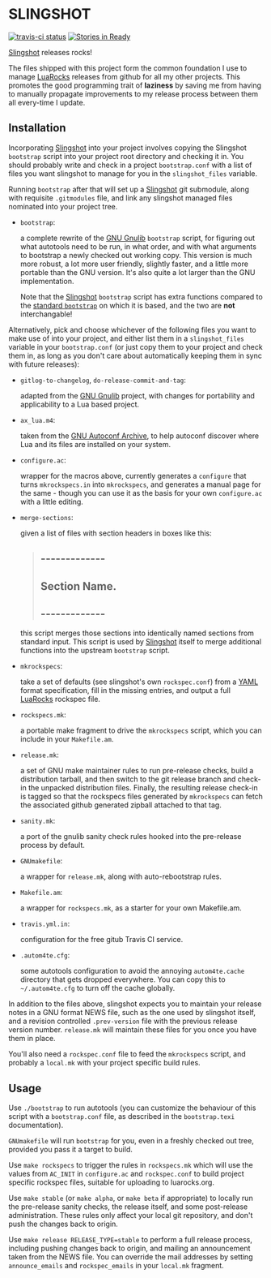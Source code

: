 SLINGSHOT
=========

[![travis-ci status](https://secure.travis-ci.org/gvvaughan/slingshot.png?branch=master)](http://travis-ci.org/gvvaughan/slingshot/builds)
[![Stories in Ready](https://badge.waffle.io/gvvaughan/slingshot.png?label=ready&title=Ready)](https://waffle.io/gvvaughan/slingshot)

[Slingshot][] releases rocks!

The files shipped with this project form the common foundation I use
to manage [LuaRocks][] releases from github for all my other projects.
This promotes the good programming trait of **laziness** by saving me
from having to manually propagate improvements to my release process
between them all every-time I update.

Installation
------------

Incorporating [Slingshot][] into your project involves copying the
Slingshot `bootstrap` script into your project root directory and
checking it in.  You should probably write and check in a project
`bootstrap.conf` with a list of files you want slingshot to manage
for you in the `slingshot_files` variable.

Running `bootstrap` after that will set up a [Slingshot][] git
submodule, along with requisite `.gitmodules` file, and link any
slingshot managed files nominated into your project tree.

 * `bootstrap`:

   a complete rewrite of the [GNU Gnulib][] `bootstrap` script, for
   figuring out what autotools need to be run, in what order, and with
   what arguments to bootstrap a newly checked out working copy. This
   version is much more robust, a lot more user friendly, slightly
   faster, and a little more portable than the GNU version.  It's also
   quite a lot larger than the GNU implementation.

   Note that the [Slingshot][] `bootstrap` script has extra functions
   compared to the [standard `bootstrap`](https://github.com/gvvaughan/bootstrap)
   on which it is based, and the two are **not** interchangable!

Alternatively, pick and choose whichever of the following files you
want to make use of into your project, and either list them in a
`slingshot_files` variable in your `bootstrap.conf` (or just copy
them to your project and check them in, as long as you don't care
about automatically keeping them in sync with future releases):

 * `gitlog-to-changelog`, `do-release-commit-and-tag`:

   adapted from the [GNU Gnulib][] project, with changes for portability
   and applicability to a Lua based project.

 * `ax_lua.m4`:

   taken from the [GNU Autoconf Archive][], to help autoconf discover
   where Lua and its files are installed on your system.

 * `configure.ac`:

   wrapper for the macros above, currently generates a `configure` that
   turns `mkrockspecs.in` into `mkrockspecs`, and generates a manual
   page for the same - though you can use it as the basis for your own
   `configure.ac` with a little editing.

 * `merge-sections`:

   given a list of files with section headers in boxes like this:

   >    ## ------------- ##
   >    ## Section Name. ##
   >    ## ------------- ##

   this script merges those sections into identically named sections
   from standard input.  This script is used by [Slingshot][] itself
   to merge additional functions into the upstream `bootstrap` script.

 * `mkrockspecs`:

   take a set of defaults (see slingshot's own `rockspec.conf`) from
   a [YAML][] format specification, fill in the missing entries, and
   output a full [LuaRocks][] rockspec file.

 * `rockspecs.mk`:

    a portable make fragment to drive the `mkrockspecs` script, which
    you can include in your `Makefile.am`.

 * `release.mk`:

   a set of GNU make maintainer rules to run pre-release checks, build
   a distribution tarball, and then switch to the git release branch
   and check-in the unpacked distribution files.  Finally, the resulting
   release check-in is tagged so that the rockspecs files generated by
   `mkrockspecs` can fetch the associated github generated zipball
   attached to that tag.

 * `sanity.mk`:

   a port of the gnulib sanity check rules hooked into the pre-release
   process by default.

 * `GNUmakefile`:

   a wrapper for `release.mk`, along with auto-rebootstrap rules.

 * `Makefile.am`:

   a wrapper for `rockspecs.mk`, as a starter for your own Makefile.am.

 * `travis.yml.in`:

   configuration for the free gitub Travis CI service.

 * `.autom4te.cfg`:

   some autotools configuration to avoid the annoying `autom4te.cache`
   directory that gets dropped everywhere.  You can copy this to
   `~/.autom4te.cfg` to turn off the cache globally.

In addition to the files above, slingshot expects you to maintain your
release notes in a GNU format NEWS file, such as the one used by
slingshot itself, and a revision controlled `.prev-version` file with
the previous release version number.  `release.mk` will maintain these
files for you once you have them in place.

You'll also need a `rockspec.conf` file to feed the `mkrockspecs`
script, and probably a `local.mk` with your project specific build
rules.


Usage
-----

Use `./bootstrap` to run autotools (you can customize the behaviour of
this script with a `bootstrap.conf` file, as described in the
`bootstrap.texi` documentation).

`GNUmakefile` will run `bootstrap` for you, even in a freshly checked
out tree, provided you pass it a target to build.

Use `make rockspecs` to trigger the rules in `rockspecs.mk` which will
use the values from `AC_INIT` in `configure.ac` and `rockspec.conf` to
build project specific rockspec files, suitable for uploading to
luarocks.org.

Use `make stable` (or `make alpha`, or `make beta` if appropriate) to
locally run the pre-release sanity checks, the release itself, and some
post-release administration.  These rules only affect your local git
repository, and don't push the changes back to origin.

Use `make release RELEASE_TYPE=stable` to perform a full release
process, including pushing changes back to origin, and mailing an
announcement taken from the NEWS file.  You can override the mail
addresses by setting `announce_emails` and `rockspec_emails` in your
`local.mk` fragment.


[gnu gnulib]: http://gnu.org/s/gnulib
[gnu autoconf archive]: http://gnu.org/s/autoconf-archive
[lua]:        http://www.lua.org
[luarocks]:   http://www.luarocks.org
[slingshot]:  http://github.org/gvvaughan/slingshot
[yaml]:       http//yaml.org
